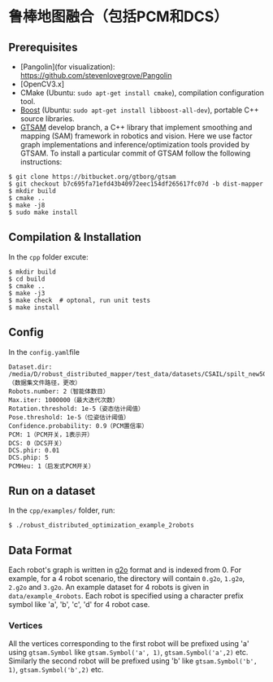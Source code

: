


鲁棒地图融合（包括PCM和DCS）
===================================================


Prerequisites
------

- [Pangolin](for visualization): <https://github.com/stevenlovegrove/Pangolin>
- [OpenCV3.x]
- CMake (Ubuntu: `sudo apt-get install cmake`), compilation configuration tool.
- [Boost](http://www.boost.org/)  (Ubuntu: `sudo apt-get install libboost-all-dev`), portable C++ source libraries.
- [GTSAM](https://bitbucket.org/gtborg/gtsam) develop branch, a C++ library that implement smoothing and mapping (SAM) framework in robotics and vision. Here we use factor graph implementations and inference/optimization tools provided by GTSAM. To install a particular commit of GTSAM follow the following instructions: 


```
$ git clone https://bitbucket.org/gtborg/gtsam
$ git checkout b7c695fa71efd43b40972eec154df265617fc07d -b dist-mapper
$ mkdir build
$ cmake ..
$ make -j8
$ sudo make install
```

Compilation & Installation
------

In the ```cpp``` folder excute:

```
$ mkdir build
$ cd build
$ cmake ..
$ make -j3
$ make check  # optonal, run unit tests
$ make install
```
Config
------
In the ```config.yaml```file
```
Dataset.dir: /media/D/robust_distributed_mapper/test_data/datasets/CSAIL/spilt_new50_/（数据集文件路径，更改）
Robots.number: 2（智能体数目）
Max.iter: 1000000（最大迭代次数）
Rotation.threshold: 1e-5（姿态估计阈值）
Pose.threshold: 1e-5（位姿估计阈值）
Confidence.probability: 0.9（PCM置信率）
PCM: 1（PCM开关，1表示开）
DCS: 0（DCS开关）
DCS.phir: 0.01
DCS.phip: 5
PCMHeu: 1（启发式PCM开关）

```

Run on a dataset
------
In the ```cpp/examples/``` folder, run:
```
$ ./robust_distributed_optimization_example_2robots
```


Data Format
-----
Each robot's graph is written in [g2o](https://github.com/RainerKuemmerle/g2o/wiki/File-Format) format and is indexed from 0. For example, for a 4 robot scenario, the directory will contain ```0.g2o```, ```1.g2o```, ```2.g2o``` and ```3.g2o```. An example dataset for 4 robots is given in ```data/example_4robots```. Each robot is specified using a character prefix symbol like 'a', 'b', 'c', 'd' for 4 robot case.

### Vertices ###
All the vertices corresponding to the first robot will be prefixed using 'a' using ```gtsam.Symbol``` like  ```gtsam.Symbol('a', 1)```, ```gtsam.Symbol('a',2)``` etc. Similarly the second robot will be prefixed using 'b' like ```gtsam.Symbol('b', 1)```, ```gtsam.Symbol('b',2)``` etc. 

